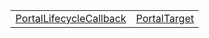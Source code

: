|                                                                                                                  |                                                                                            |
| ---------------------------------------------------------------------------------------------------------------- | ------------------------------------------------------------------------------------------ |
| [PortalLifecycleCallback](/runtime-html/resources/custom-attributes/typealias/portal/portallifecyclecallback.md) | [PortalTarget](/runtime-html/resources/custom-attributes/typealias/portal/portaltarget.md) |